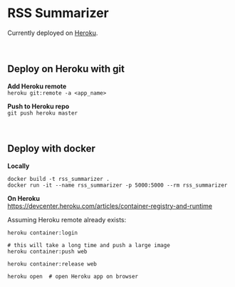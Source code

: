 # RSS Summarizer
Currently deployed on [Heroku](summer-bridge-candle.herokuapp.com/).

<br/>

## Deploy on Heroku with git
**Add Heroku remote**<br/>`heroku git:remote -a <app_name>`

**Push to Heroku repo**<br/>`git push heroku master`

<br/>

## Deploy with docker
**Locally**
```
docker build -t rss_summarizer .
docker run -it --name rss_summarizer -p 5000:5000 --rm rss_summarizer
```

**On Heroku**
<br/>
https://devcenter.heroku.com/articles/container-registry-and-runtime

Assuming Heroku remote already exists:
```
heroku container:login

# this will take a long time and push a large image
heroku container:push web  

heroku container:release web

heroku open  # open Heroku app on browser
```
